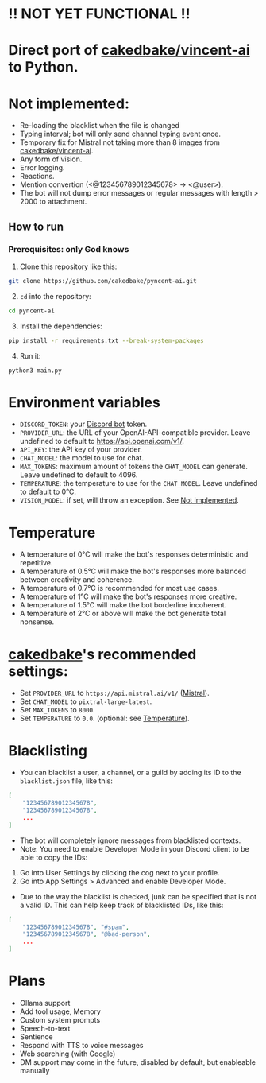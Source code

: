 # ‼️ NOT YET FUNCTIONAL ‼️

# Direct port of [cakedbake/vincent-ai](https://github.com/cakedbake/vincent-ai/) to Python.

# Not implemented:
- Re-loading the blacklist when the file is changed
- Typing interval; bot will only send channel typing event once.
- Temporary fix for Mistral not taking more than 8 images from [cakedbake/vincent-ai](https://github.com/cakedbake/vincent-ai/).
- Any form of vision.
- Error logging.
- Reactions.
- Mention convertion (<@123456789012345678> -> <@user>).
- The bot will not dump error messages or regular messages with length > 2000 to attachment.

## How to run
### Prerequisites: only God knows
1. Clone this repository like this:
```bash
git clone https://github.com/cakedbake/pyncent-ai.git
```
2. `cd` into the repository:
```bash
cd pyncent-ai
```
3. Install the dependencies:
```bash
pip install -r requirements.txt --break-system-packages
```
4. Run it:
```bash
python3 main.py
```

# Environment variables
- `DISCORD_TOKEN`: your [Discord bot](https://discord.com/developers/applications/) token.
- `PROVIDER_URL`: the URL of your OpenAI-API-compatible provider. Leave undefined to default to https://api.openai.com/v1/.
- `API_KEY`: the API key of your provider.
- `CHAT_MODEL`: the model to use for chat.
- `MAX_TOKENS`: maximum amount of tokens the `CHAT_MODEL` can generate. Leave undefined to default to 4096.
- `TEMPERATURE`: the temperature to use for the `CHAT_MODEL`. Leave undefined to default to 0°C.
- `VISION_MODEL`: if set, will throw an exception. See [Not implemented](#not-implemented).

# Temperature
- A temperature of 0°C will make the bot's responses deterministic and repetitive.
- A temperature of 0.5°C will make the bot's responses more balanced between creativity and coherence.
- A temperature of 0.7°C is recommended for most use cases.
- A temperature of 1°C will make the bot's responses more creative.
- A temperature of 1.5°C will make the bot borderline incoherent.
- A temperature of 2°C or above will make the bot generate total nonsense.

# [cakedbake](https://github.com/cakedbake)'s recommended settings:
- Set `PROVIDER_URL` to `https://api.mistral.ai/v1/` ([Mistral](https://mistral.ai/)).
- Set `CHAT_MODEL` to `pixtral-large-latest`.
- Set `MAX_TOKENS` to `8000`.
- Set `TEMPERATURE` to `0.0`. (optional: see [Temperature](#temperature)).

# Blacklisting
- You can blacklist a user, a channel, or a guild by adding its ID to the `blacklist.json` file, like this:
```json
[
	"123456789012345678",
	"123456789012345678",
	...
]
```
- The bot will completely ignore messages from blacklisted contexts.
- Note: You need to enable Developer Mode in your Discord client to be able to copy the IDs:
1. Go into User Settings by clicking the cog next to your profile.
2. Go into App Settings > Advanced and enable Developer Mode.
- Due to the way the blacklist is checked, junk can be specified that is not a valid ID. This can help keep track of blacklisted IDs, like this:
```json
[
	"123456789012345678", "#spam",
	"123456789012345678", "@bad-person",
	...
]
```

# Plans
- Ollama support
- Add tool usage, Memory
- Custom system prompts
- Speech-to-text
- Sentience
- Respond with TTS to voice messages
- Web searching (with Google)
- DM support may come in the future, disabled by default, but enableable manually

